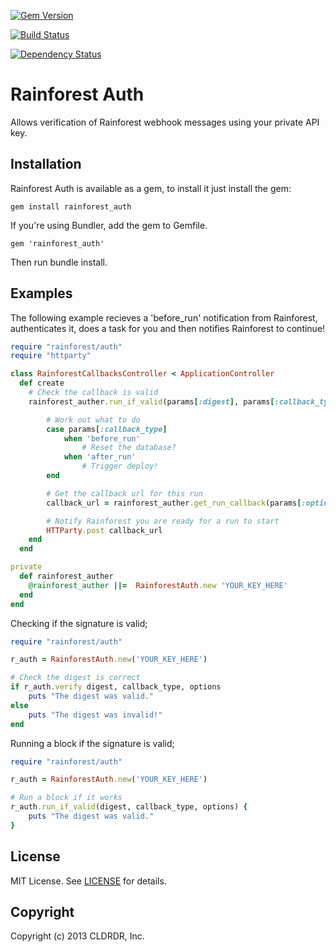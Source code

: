 [![Gem Version](https://badge.fury.io/rb/rainforest_auth.png)](http://badge.fury.io/rb/rainforest_auth)

[![Build Status](https://travis-ci.org/rainforestapp/auth.png?branch=master)](https://travis-ci.org/rainforestapp/auth)

[![Dependency Status](https://gemnasium.com/rainforestapp/auth.png)](https://gemnasium.com/rainforestapp/auth)

# Rainforest Auth

Allows verification of Rainforest webhook messages using your private API key.

## Installation

Rainforest Auth is available as a gem, to install it just install the gem:

    gem install rainforest_auth

If you're using Bundler, add the gem to Gemfile.

    gem 'rainforest_auth'

Then run bundle install.

## Examples

The following example recieves a 'before_run' notification from Rainforest, authenticates it, does a task for you and then notifies Rainforest to continue!

```ruby
require "rainforest/auth"
require "httparty"

class RainforestCallbacksController < ApplicationController
  def create
    # Check the callback is valid
    rainforest_auther.run_if_valid(params[:digest], params[:callback_type], params[:options]) do

        # Work out what to do
        case params[:callback_type]
            when 'before_run'
                # Reset the database?
            when 'after_run'
                # Trigger deploy!
        end

        # Get the callback url for this run
        callback_url = rainforest_auther.get_run_callback(params[:options]['run_id'], params[:callback_type])

        # Notify Rainforest you are ready for a run to start
        HTTParty.post callback_url
    end
  end

private
  def rainforest_auther
    @rainforest_auther ||=  RainforestAuth.new 'YOUR_KEY_HERE'
  end
end
```

Checking if the signature is valid;

```ruby
require "rainforest/auth"

r_auth = RainforestAuth.new('YOUR_KEY_HERE')

# Check the digest is correct
if r_auth.verify digest, callback_type, options
    puts "The digest was valid."
else
    puts "The digest was invalid!"
end
```

Running a block if the signature is valid;

```ruby
require "rainforest/auth"

r_auth = RainforestAuth.new('YOUR_KEY_HERE')

# Run a block if it works
r_auth.run_if_valid(digest, callback_type, options) {
    puts "The digest was valid."
}
```

## License
MIT License. See [LICENSE](/rainforestapp/auth/blob/master/LICENSE) for details.

## Copyright
Copyright (c) 2013 CLDRDR, Inc.
